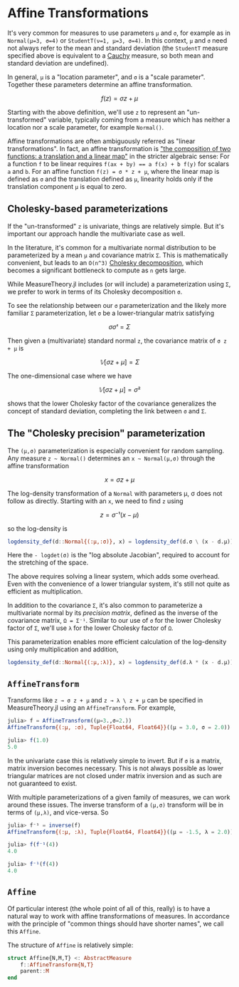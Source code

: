 # Affine Transformations

It's very common for measures to use parameters `μ` and `σ`, for example as in `Normal(μ=3, σ=4)` or `StudentT(ν=1, μ=3, σ=4)`. In this context, `μ` and `σ` need not always refer to the mean and standard deviation (the `StudentT` measure specified above is equivalent to a [Cauchy](https://en.wikipedia.org/wiki/Cauchy_distribution) measure, so both mean and standard deviation are undefined).

In general, `μ` is a "location parameter", and `σ` is a "scale parameter". Together these parameters determine an affine transformation.

```math
f(z) = σ z + μ
```

Starting with the above definition, we'll use ``z`` to represent an "un-transformed" variable, typically coming from a measure which has neither a location nor a scale parameter, for example `Normal()`.

Affine transformations are often ambiguously referred as "linear transformations". In fact, an affine transformation is ["the composition of two functions: a translation and a linear map"](https://en.wikipedia.org/wiki/Affine_transformation#Representation) in the stricter algebraic sense: For a function `f` to be linear requires 
``f(ax + by) == a f(x) + b f(y)``
for scalars ``a`` and ``b``. For an affine function
``f(z) = σ * z + μ``, where the linear map is defined as ``σ`` and the translation defined as ``μ``,
linearity holds only if the translation component ``μ`` is equal to zero.


## Cholesky-based parameterizations

If the "un-transformed" `z` is univariate, things are relatively simple. But it's important our approach handle the multivariate case as well.

In the literature, it's common for a multivariate normal distribution to be parameterized by a mean `μ` and covariance matrix `Σ`. This is mathematically convenient, but leads to an ``O(n^3)`` [Cholesky decomposition](https://en.wikipedia.org/wiki/Cholesky_decomposition), which becomes a significant bottleneck to compute as ``n`` gets large.

While MeasureTheory.jl includes (or will include) a parameterization using `Σ`, we prefer to work in terms of its Cholesky decomposition ``σ``.

To see the relationship between our ``σ`` parameterization and the likely more familiar  ``Σ`` parameterization,  let ``σ`` be a lower-triangular matrix satisfying

```math
σ σᵗ = Σ
```

Then given a (multivariate) standard normal ``z``, the covariance matrix of ``σ z + μ`` is

```math
𝕍[σ z + μ] = Σ
```

The one-dimensional case where we have

```math
𝕍[σ z + μ] = σ²
```

shows that the lower Cholesky factor of the covariance generalizes the concept of standard deviation, completing the link between ``σ`` and `Σ`.

## The "Cholesky precision" parameterization

The ``(μ,σ)`` parameterization is especially convenient for random sampling. Any measure `z ~ Normal()` determines an `x ~ Normal(μ,σ)` through the affine transformation

```math
x = σ z + μ
```

The log-density transformation of a `Normal` with parameters μ, σ does not follow as directly. Starting with an ``x``, we need to find ``z`` using

```math
z = σ⁻¹ (x - μ)
```

so the log-density is

```julia
logdensity_def(d::Normal{(:μ,:σ)}, x) = logdensity_def(d.σ \ (x - d.μ)) - logdet(d.σ)
```

Here the `- logdet(σ)` is the "log absolute Jacobian", required to account for the stretching of the space.

The above requires solving a linear system, which adds some overhead. Even with the convenience of a lower triangular system, it's still not quite as efficient as multiplication.

In addition to the covariance ``Σ``, it's also common to parameterize a multivariate normal by its _precision matrix_, defined as the inverse of the covariance matrix, ``Ω = Σ⁻¹``. Similar to our use of ``σ`` for the lower Cholesky factor of `Σ`, we'll use ``λ`` for the lower Cholesky factor of ``Ω``.

This parameterization enables more efficient calculation of the log-density using only multiplication and addition,

```julia
logdensity_def(d::Normal{(:μ,:λ)}, x) = logdensity_def(d.λ * (x - d.μ)) + logdet(d.λ)
```

## `AffineTransform`

Transforms like ``z → σ z + μ`` and ``z → λ \ z + μ`` can be specified in MeasureTheory.jl using an `AffineTransform`. For example,

```julia
julia> f = AffineTransform((μ=3.,σ=2.))
AffineTransform{(:μ, :σ), Tuple{Float64, Float64}}((μ = 3.0, σ = 2.0))

julia> f(1.0)
5.0
```

In the univariate case this is relatively simple to invert. But if `σ` is a matrix, matrix inversion becomes necessary. This is not always possible as lower triangular matrices are not closed under matrix inversion and as such are not guaranteed to exist. 

With multiple parameterizations of a given family of measures, we can work around these issues. The inverse transform of a ``(μ,σ)`` transform will be in terms of ``(μ,λ)``, and vice-versa. So

```julia
julia> f⁻¹ = inverse(f)
AffineTransform{(:μ, :λ), Tuple{Float64, Float64}}((μ = -1.5, λ = 2.0))

julia> f(f⁻¹(4))
4.0

julia> f⁻¹(f(4))
4.0
```

## `Affine`

Of particular interest (the whole point of all of this, really) is to have a natural way to work with affine transformations of measures. In accordance with the principle of "common things should have shorter names", we call this `Affine`.

The structure of `Affine` is relatively simple:

```julia
struct Affine{N,M,T} <: AbstractMeasure
    f::AffineTransform{N,T}
    parent::M
end
```